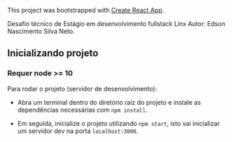 This project was bootstrapped with [Create React App](https://github.com/facebook/create-react-app).

Desafio técnico de Estágio em desenvolvimento fullstack Linx
Autor: Edson Nascimento Silva Neto.

## Inicializando projeto
### Requer node >= 10
Para rodar o projeto (servidor de desenvolvimento):

- Abra um terminal dentro do diretório raiz do projeto e instale as dependências
necessárias com `npm install`.

- Em seguida, inicialize o projeto utilizando `npm start`, isto vai inicializar um servidor
dev na porta `localhost:3000`.
